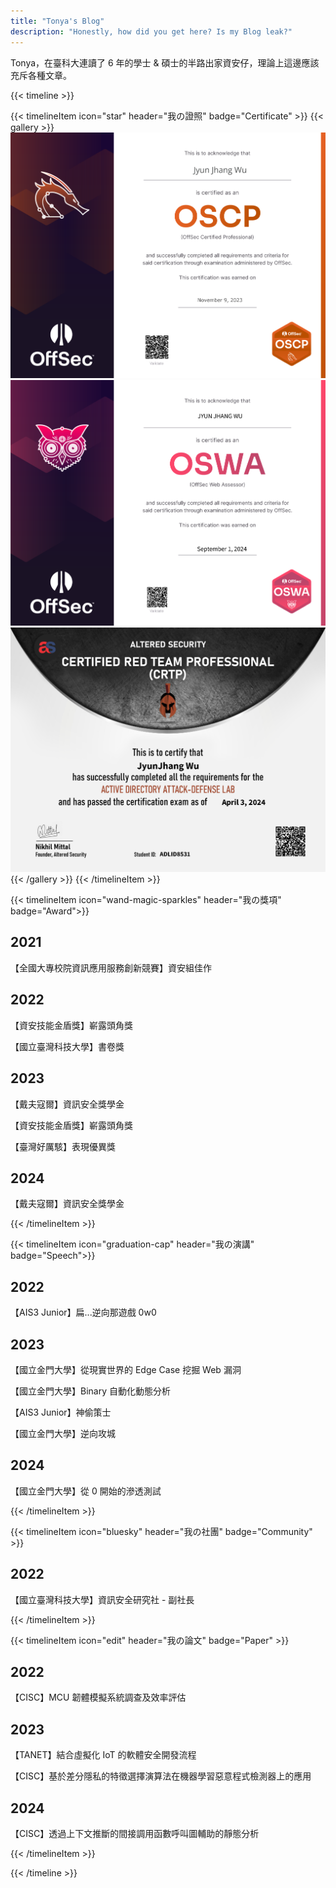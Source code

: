 ```yaml
---
title: "Tonya's Blog"
description: "Honestly, how did you get here? Is my Blog leak?"
---
```


<script src="js/sakura.js"></script>
Tonya，在臺科大連讀了 6 年的學士 & 碩士的半路出家資安仔，理論上這邊應該充斥各種文章。

{{< timeline >}}

{{< timelineItem icon="star" header="我の證照" badge="Certificate" >}}
{{< gallery >}}
<img src="img/OSCP.png" class="grid-w33" />
<img src="img/OSWA.png" class="grid-w33" />
<img src="img/CRTP.png" class="grid-w33" />
{{< /gallery >}}
{{< /timelineItem >}}

{{< timelineItem icon="wand-magic-sparkles" header="我の獎項" badge="Award">}}

<h2 class="bold-text">2021</h2>
<p class="bold-text">【全國大專校院資訊應用服務創新競賽】資安組佳作</p>

<h2 class="bold-text">2022</h2>
<p class="bold-text">【資安技能金盾獎】嶄露頭角獎</p>
<p class="bold-text">【國立臺灣科技大學】書卷獎</p>

<h2 class="bold-text">2023</h2>
<p class="bold-text">【戴夫寇爾】資訊安全獎學金</p>
<p class="bold-text">【資安技能金盾獎】嶄露頭角獎</p>
<p class="bold-text">【臺灣好厲駭】表現優異獎</p>

<h2 class="bold-text">2024</h2>
<p class="bold-text">【戴夫寇爾】資訊安全獎學金</p>

{{< /timelineItem >}}

{{< timelineItem icon="graduation-cap" header="我の演講" badge="Speech">}}

<h2 class="bold-text">2022</h2>
<p class="bold-text">【AIS3 Junior】扁...逆向那遊戲 0w0</p>

<h2 class="bold-text">2023</h2>
<p class="bold-text">【國立金門大學】從現實世界的 Edge Case 挖掘 Web 漏洞</p>
<p class="bold-text">【國立金門大學】Binary 自動化動態分析</p>
<p class="bold-text">【AIS3 Junior】神偷策士</p>
<p class="bold-text">【國立金門大學】逆向攻城</p>

<h2 class="bold-text">2024</h2>
<p class="bold-text">【國立金門大學】從 0 開始的滲透測試</p>

{{< /timelineItem >}}

{{< timelineItem icon="bluesky" header="我の社團" badge="Community" >}}

<h2 class="bold-text">2022</h2>
<p class="bold-text">【國立臺灣科技大學】資訊安全研究社 - 副社長</p>
{{< /timelineItem >}}

{{< timelineItem icon="edit" header="我の論文" badge="Paper" >}}

<h2 class="bold-text">2022</h2>
<p class="bold-text">【CISC】MCU 韌體模擬系統調查及效率評估</p>

<h2 class="bold-text">2023</h2>
<p class="bold-text">【TANET】結合虛擬化 IoT 的軟體安全開發流程</p>
<p class="bold-text">【CISC】基於差分隱私的特徵選擇演算法在機器學習惡意程式檢測器上的應用</p>

<h2 class="bold-text">2024</h2>
<p class="bold-text">【CISC】透過上下文推斷的間接調用函數呼叫圖輔助的靜態分析</p>
{{< /timelineItem >}}

{{< /timeline >}}



